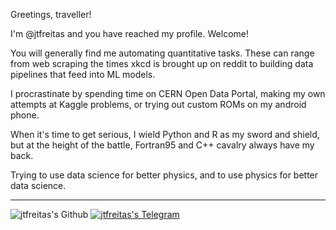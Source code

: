 Greetings, traveller!

I'm @jtfreitas and you have reached my profile. Welcome!

You will generally find me automating quantitative tasks. These can range from web scraping the times xkcd is brought up on reddit to building data pipelines that feed into ML models.

I procrastinate by spending time on CERN Open Data Portal, making my own attempts at Kaggle problems, or trying out custom ROMs on my android phone.

When it's time to get serious, I wield Python and R as my sword and shield, but at the height of the battle, Fortran95 and C++ cavalry always have my back.

Trying to use data science for better physics, and to use physics for better data science.

***
  ![jtfreitas's Github](https://img.shields.io/github/followers/jtfreitas?label=Follow+me&style=social)
  [![jtfreitas's Telegram](https://img.shields.io/badge/Telegram-2CA5E0?style=plastic&logo=telegram&color=6fa8dc)](https://t.me/jtfreitaspt)
  
